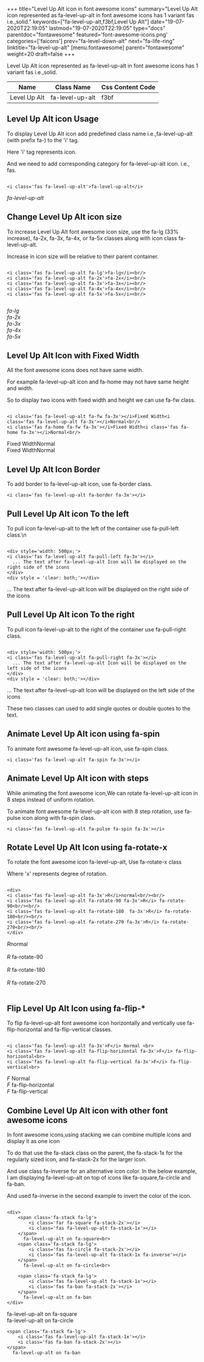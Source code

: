 +++
title="Level Up Alt icon in font awesome icons"
summary="Level Up Alt icon represented as fa-level-up-alt in font awesome icons has 1 variant fas i.e.,solid."
keywords=["fa-level-up-alt,f3bf,Level Up Alt"]
date="19-07-2020T22:19:05"
lastmod="19-07-2020T22:19:05"
type="docs"
parentdoc="fontawesome"
featured='font-awesome-icons.png'
categories=['faicons']
prev="fa-level-down-alt"
next="fa-life-ring"
linktitle="fa-level-up-alt"
[menu.fontawesome]
parent="fontawesome"
weight=20
draft=false
+++


Level Up Alt icon represented as fa-level-up-alt in font awesome icons has 1 variant fas i.e.,solid.

<div class='table-responsive'><table class='table'><thead><tr><th>Name</th><th>Class Name</th><th>Css Content Code</th></tr></thead><tbody><tr><td>Level Up Alt</td><td>fa-level-up-alt</td><td>f3bf</td></tr></tbody></table></div>



## Level Up Alt icon Usage

To display Level Up Alt icon add predefined class name i.e.,fa-level-up-alt (with prefix fa-) to the 'i' tag.

Here 'i' tag represents icon.

And we need to add corresponding category for fa-level-up-alt icon. i.e., fas.


```

<i class='fas fa-level-up-alt'>fa-level-up-alt</i>
```

<i class='fas fa-level-up-alt'>fa-level-up-alt</i>




## Change Level Up Alt icon size
To increase Level Up Alt font awesome icon size, use the fa-lg (33% increase), fa-2x, fa-3x, fa-4x, or fa-5x classes along with icon class fa-level-up-alt.

Increase in icon size will be relative to their parent container. 

```

<i class='fas fa-level-up-alt fa-lg'>fa-lg</i><br/>
<i class='fas fa-level-up-alt fa-2x'>fa-2x</i><br/>
<i class='fas fa-level-up-alt fa-3x'>fa-3x</i><br/>
<i class='fas fa-level-up-alt fa-4x'>fa-4x</i><br/>
<i class='fas fa-level-up-alt fa-5x'>fa-5x</i><br/>
            
```

<i class='fas fa-level-up-alt fa-lg'>fa-lg</i><br/>
<i class='fas fa-level-up-alt fa-2x'>fa-2x</i><br/>
<i class='fas fa-level-up-alt fa-3x'>fa-3x</i><br/>
<i class='fas fa-level-up-alt fa-4x'>fa-4x</i><br/>
<i class='fas fa-level-up-alt fa-5x'>fa-5x</i><br/>
            



## Level Up Alt Icon with Fixed Width 

All the font awesome icons does not have same width.

For example fa-level-up-alt icon and fa-home may not have same height and width.

So to display two icons with fixed width and height we can use fa-fw class.


```

<i class='fas fa-level-up-alt fa-fw fa-3x'></i>Fixed Width<i class='fas fa-level-up-alt fa-3x'></i>Normal<br/>
<i class='fas fa-home fa-fw fa-3x'></i>Fixed Width<i class='fas fa-home fa-3x'></i>Normal<br/>
```

<i class='fas fa-level-up-alt fa-fw fa-3x'></i>Fixed Width<i class='fas fa-level-up-alt fa-3x'></i>Normal<br/>
<i class='fas fa-home fa-fw fa-3x'></i>Fixed Width<i class='fas fa-home fa-3x'></i>Normal<br/>



## Level Up Alt Icon Border 

To add border to fa-level-up-alt icon, use fa-border class.


```
<i class='fas fa-level-up-alt fa-border fa-3x'></i>

```
<i class='fas fa-level-up-alt fa-border fa-3x'></i>





## Pull Level Up Alt icon To the left

To pull icon fa-level-up-alt to the left of the container use fa-pull-left class.\n

```

<div style='width: 500px;'>
<i class='fas fa-level-up-alt fa-pull-left fa-3x'></i>
  ... The text after fa-level-up-alt Icon will be displayed on the right side of the icons
</div>
<div style = 'clear: both;'></div>
```

<div style='width: 500px;'>
<i class='fas fa-level-up-alt fa-pull-left fa-3x'></i>
  ... The text after fa-level-up-alt Icon will be displayed on the right side of the icons
</div>
<div style = 'clear: both;'></div>




## Pull Level Up Alt icon To the right
To pull icon fa-level-up-alt to the right of the container use fa-pull-right class.

```

<div style='width: 500px;'>
<i class='fas fa-level-up-alt fa-pull-right fa-3x'></i>
  ... The text after fa-level-up-alt Icon will be displayed on the left side of the icons
</div>
<div style = 'clear: both;'></div>
```

<div style='width: 500px;'>
<i class='fas fa-level-up-alt fa-pull-right fa-3x'></i>
  ... The text after fa-level-up-alt Icon will be displayed on the left side of the icons
</div>
<div style = 'clear: both;'></div>

These two classes can used to add single quotes or double quotes to the text.


## Animate Level Up Alt icon using fa-spin
To animate font awesome fa-level-up-alt icon, use fa-spin class.

```
<i class='fas fa-level-up-alt fa-spin fa-3x'></i>
```
<i class='fas fa-level-up-alt fa-spin fa-3x'></i>




## Animate Level Up Alt icon with steps
While animating the font awesome icon,We can rotate fa-level-up-alt icon in 8 steps instead of uniform rotation.

To animate font awesome fa-level-up-alt icon with 8 step rotation, use fa-pulse icon along with fa-spin class.


```
<i class='fas fa-level-up-alt fa-pulse fa-spin fa-3x'></i>

```
<i class='fas fa-level-up-alt fa-pulse fa-spin fa-3x'></i>





## Rotate Level Up Alt Icon using fa-rotate-x
To rotate the font awesome icon fa-level-up-alt, Use fa-rotate-x class

Where 'x' represents degree of rotation.


```

<div>
<i class='fas fa-level-up-alt fa-3x'>R</i>normal<br/><br/>
<i class='fas fa-level-up-alt fa-rotate-90 fa-3x'>R</i> fa-rotate-90<br/><br/> 
<i class='fas fa-level-up-alt fa-rotate-180  fa-3x'>R</i> fa-rotate-180<br/><br/> 
<i class='fas fa-level-up-alt fa-rotate-270 fa-3x'>R</i> fa-rotate-270<br/><br/>
</div>
```

<div>
<i class='fas fa-level-up-alt fa-3x'>R</i>normal<br/><br/>
<i class='fas fa-level-up-alt fa-rotate-90 fa-3x'>R</i> fa-rotate-90<br/><br/> 
<i class='fas fa-level-up-alt fa-rotate-180  fa-3x'>R</i> fa-rotate-180<br/><br/> 
<i class='fas fa-level-up-alt fa-rotate-270 fa-3x'>R</i> fa-rotate-270<br/><br/>
</div>




## Flip Level Up Alt Icon using fa-flip-*
To flip fa-level-up-alt font awesome icon horizontally and vertically use fa-flip-horizontal and fa-flip-vertical classes. 

```

<i class='fas fa-level-up-alt fa-3x'>F</i> Normal <br>
<i class='fas fa-level-up-alt fa-flip-horizontal fa-3x'>F</i> fa-flip-horizontal<br>
<i class='fas fa-level-up-alt fa-flip-vertical fa-3x'>F</i> fa-flip-vertical<br>
```

<i class='fas fa-level-up-alt fa-3x'>F</i> Normal <br>
<i class='fas fa-level-up-alt fa-flip-horizontal fa-3x'>F</i> fa-flip-horizontal<br>
<i class='fas fa-level-up-alt fa-flip-vertical fa-3x'>F</i> fa-flip-vertical<br>




## Combine Level Up Alt icon with other font awesome icons
In font awesome icons,using stacking we can combine multiple icons and display it as one icon 

To do that use the fa-stack class on the parent, the fa-stack-1x for the regularly sized icon, and fa-stack-2x for the larger icon.

And use class fa-inverse for an alternative icon color. 
In the below example, I am displaying fa-level-up-alt on top of icons like fa-square,fa-circle and fa-ban.

And used fa-inverse in the second example to invert the color of the icon.

```

<div>
    <span class='fa-stack fa-lg'>
        <i class='far fa-square fa-stack-2x'></i>
        <i class='fas fa-level-up-alt fa-stack-1x'></i>
    </span>
      fa-level-up-alt on fa-square<br>
    <span class='fa-stack fa-lg'>
        <i class='fas fa-circle fa-stack-2x'></i>
        <i class='fas fa-level-up-alt fa-stack-1x fa-inverse'></i>
    </span>
      fa-level-up-alt on fa-circle<br>

    <span class='fa-stack fa-lg'>
        <i class='fas fa-level-up-alt fa-stack-1x'></i>
        <i class='fas fa-ban fa-stack-2x'></i>
    </span>
      fa-level-up-alt on fa-ban
</div>
```

<div>
    <span class='fa-stack fa-lg'>
        <i class='far fa-square fa-stack-2x'></i>
        <i class='fas fa-level-up-alt fa-stack-1x'></i>
    </span>
      fa-level-up-alt on fa-square<br>
    <span class='fa-stack fa-lg'>
        <i class='fas fa-circle fa-stack-2x'></i>
        <i class='fas fa-level-up-alt fa-stack-1x fa-inverse'></i>
    </span>
      fa-level-up-alt on fa-circle<br>

    <span class='fa-stack fa-lg'>
        <i class='fas fa-level-up-alt fa-stack-1x'></i>
        <i class='fas fa-ban fa-stack-2x'></i>
    </span>
      fa-level-up-alt on fa-ban
</div>






